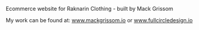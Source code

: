 Ecommerce website for Raknarin Clothing - built by Mack Grissom 

My work can be found at: 
www.mackgrissom.io 
or
www.fullcircledesign.io
